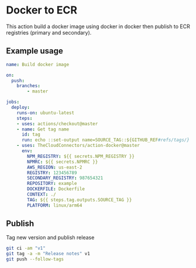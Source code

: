 # Docker to ECR

This action build a docker image using docker in docker then publish to ECR registries (primary and secondary).

## Example usage 

```yml
name: Build docker image

on:
  push:
    branches:
        - master

jobs:
  deploy:
    runs-on: ubuntu-latest
    steps:
    - uses: actions/checkout@master
    - name: Get tag name
      id: tag
      run: echo ::set-output name=SOURCE_TAG::${GITHUB_REF#refs/tags/}
    - uses: TheCloudConnectors/action-docker@master
      env:
        NPM_REGISTRY: ${{ secrets.NPM_REGISTRY }}
        NPMRC: ${{ secrets.NPMRC }}
        AWS_REGION: us-east-2
        REGISTRY: 123456789
        SECONDARY_REGISTRY: 987654321
        REPOSITORY: example
        DOCKERFILE: Dockerfile
        CONTEXT: ./
        TAG: ${{ steps.tag.outputs.SOURCE_TAG }}
        PLATFORM: linux/arm64
```

## Publish

Tag new version and publish release
```bash
git ci -am "v1"
git tag -a -m "Release notes" v1
git push --follow-tags
```